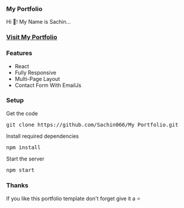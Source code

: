 ### My Portfolio

Hi 👋! My Name is Sachin...

### [Visit My Portfolio](https://sachin066.github.io/My_Portfolio/)

<!-- [![react portfoiio](src/assets/images/react%20portfolio%20gif.gif)](https://ubaimutl.github.io/react-portfolio/) -->

### Features

- React
- Fully Responsive
- Multi-Page Layout
- Contact Form With EmailJs


### Setup

Get the code

<pre>git clone https://github.com/Sachin066/My_Portfolio.git</pre>
 
Install required dependencies

<pre>npm install</pre>


Start the server

<pre>npm start</pre>

<!-- ### More

Modify pages content in  `src/content_option.js`. -->

### Thanks

If you like this portfolio template don't forget give it a ⭐ 